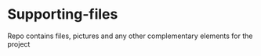 # Supporting-files
Repo contains files, pictures and any other complementary  elements for the project

